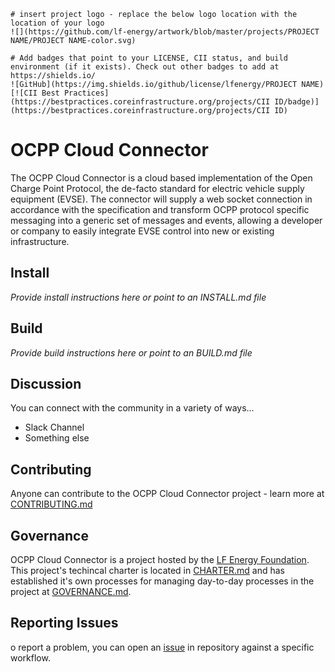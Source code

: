 ```gfm
# insert project logo - replace the below logo location with the location of your logo
![](https://github.com/lf-energy/artwork/blob/master/projects/PROJECT NAME/PROJECT NAME-color.svg)
```

```gfm
# Add badges that point to your LICENSE, CII status, and build environment (if it exists). Check out other badges to add at https://shields.io/
![GitHub](https://img.shields.io/github/license/lfenergy/PROJECT NAME)
[![CII Best Practices](https://bestpractices.coreinfrastructure.org/projects/CII ID/badge)](https://bestpractices.coreinfrastructure.org/projects/CII ID)
```

# OCPP Cloud Connector

The OCPP Cloud Connector is a cloud based implementation of the Open Charge Point Protocol, the de-facto standard for electric vehicle supply equipment (EVSE). The connector will supply a web socket connection in accordance with the specification and transform OCPP protocol specific messaging into a generic set of messages and events, allowing a developer or company to easily integrate EVSE control into new or existing infrastructure.

## Install

_Provide install instructions here or point to an INSTALL.md file_

## Build

_Provide build instructions here or point to an BUILD.md file_

## Discussion

You can connect with the community in a variety of ways...

- Slack Channel
- Something else

## Contributing
Anyone can contribute to the OCPP Cloud Connector project - learn more at [CONTRIBUTING.md](CONTRIBUTING.md)

## Governance
OCPP Cloud Connector is a project hosted by the [LF Energy Foundation](https://lfenergy.org). This project's techincal charter is located in [CHARTER.md](tsc/CHARTER.md) and has established it's own processes for managing day-to-day processes in the project at [GOVERNANCE.md](GOVERNANCE.md).

## Reporting Issues
o report a problem, you can open an [issue](https://github.com/ChargeNet-Stations/ocpp-cloud-connector/issues) in repository against a specific workflow.
